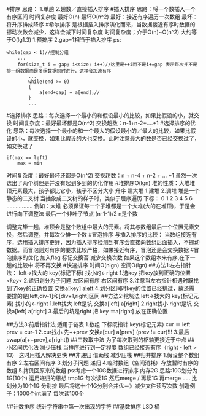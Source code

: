 #排序
思路：
1.单趟
2.趟数／直接插入排序
#插入排序
思路：将一个数插入一个有序区间
时间复杂度
最好O(n) 最坏O(n^2)
最好：接近有序遍历一次数组
最坏：将升序排成降序
#希尔排序
是根据插入排序演化而来，当数据接近有序时数据的挪动次数会减少，这样会减下时间复杂度
时间复杂度；介于O(n)~O(n^2) 大约等于O(lg1.3)
1.预排序
2.gap=1相当于插入排序
ps:
```
while(gap < 1)//控制分组
	...
	for(size_t i = gap; i<size; i++)//这里是++i而不是i+=gap 表示每次并不是排一组数据而是多组数据同时进行，这样会加速有序
		...
		while(end >= 0)
		{
			a[end+gap] = a[end];//
		}
		...
```
#选择排序
思路：每次选择一个最小的和假设最小的比较，如果比假设的小，就交换
时间复杂度：最好最坏都是O(n^2) 交换趟数：n-1+n-2+....+1 
#选择排序的优化
思路：每次选择一个最小的和一个最大的假设最小的／最大的比较，如果比假设的小，就交换，如果比假设的大也交换。此时注意最大的数是否已经交换过了，如交换过了
```
if(max == left)
	max = min
```
时间复杂度：最好最坏还都是O(n^2) 交换趟数：n + n-4 + n-2 + ... +1
虽然一次选出了两个树但是并没有起到多到的优化作用
#堆排序O(lgn)
堆的性质：大堆堆顶元素最大，孩子都比它小，孩子不区分大小
升序 建大堆
1.建堆
2.调堆
堆是一个静态的二叉树
当抽象成二叉树的样子时，类似于层序遍历
下标：
		0
     1     2
   3  4  5  6
.................
例如：大堆
必须保证每一个子堆都是一个大堆(大的在堆顶)，于是会进行向下调整法
最后一个非叶子节点 (n-1-1)/2   n是个数 

调整完毕一趟，堆顶会是整个数组中最大的元素。将其与数组最后一个位置元素交换，然后调整，并每次少排一个数
#冒泡排序
与插入排序的比较：
当数组接近有序，选用插入排序更好，因为插入排序检测到有序会直接向数组后面插入，不挪动数据。而冒泡则对有序的要求比较严格，如果接近有序，冒泡还是会交换数据
#冒泡排序的优化
加入flag 标记交换否 减少交换次数
如果这个数组本来有序,在下一趟的比较中 将不再交换
#快速排序 时间O(nlgn) 空间O(lgn)
##方法1:左右指针法：
left->找大的  key(标记下标)   找小的<-right
1.选key 把key放到正确的位置 _<key<_
2.递归划分为子问题 左区间有序 右区间有序
3.注意当左右指针相遇时既找到了key的正确位置 交换a[key] a[left](此时left=right)
4.划分区间时key的位置已经排过，故还需要排的是[left,div-1]和[div+1,right]区间
##方法2:挖坑法
left->找大的  key(标记元素)   找小的<-right
1.left找大 left是坑 交换a[left] a[right]
2.right找小 right是坑 交换a[left] a[right]
3.最后的坑是right 把 key ＝a[right] 放在正确位置

##方法3:前后指针法 适用于链表
1.数组 下标既指针
key(标记元素)
cur ＝ left
prev = cur-1
2.cur找小
先++prev
交换a[cur] a[prev] (prev != cur)!!!
3.最后swap(a[++prev],a[right])
##三数取中法
为了每次取到的枢轴更接近于中点
##小区间优化法
减少压栈
当排序进行到一定程度 数组已经接近有序（right - left > 13） 这时用插入解决更快
##非递归
借助栈 减少压栈
##归并排序
1.假设整个数组有序
2.左右区间有序
3.划分子问题 递归
4.临时数组（空间消耗）存放暂时有序的数组
5.拷贝回原来的数组
ps:考虑一个10G数据进行排序 内存2G
思路:10G划分为1G(10个) 运用递归的思想 tmp1G 每次读1G 然后merge / 再读1G 再merge .....
	 比划分为10个1G 分别排 最后将这十个1G分别合并优－》减少文件读写次数
	创造例子：1000个int满了 每次读100个

##计数排序
统计字符串中第一次出现的字符
##基数排序
LSD 
桶

